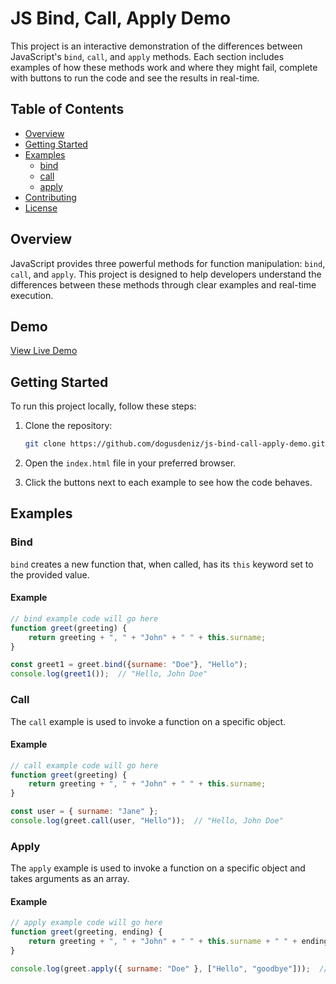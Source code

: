 # JS Bind, Call, Apply Demo

This project is an interactive demonstration of the differences between JavaScript's `bind`, `call`, and `apply` methods. Each section includes examples of how these methods work and where they might fail, complete with buttons to run the code and see the results in real-time.

## Table of Contents

- [Overview](#overview)
- [Getting Started](#getting-started)
- [Examples](#examples)
  - [bind](#bind)
  - [call](#call)
  - [apply](#apply)
- [Contributing](#contributing)
- [License](#license)

## Overview

JavaScript provides three powerful methods for function manipulation: `bind`, `call`, and `apply`. This project is designed to help developers understand the differences between these methods through clear examples and real-time execution.

## Demo
[View Live Demo](https://dogusdeniz.github.io/js-bind-call-apply-demo/)

## Getting Started

To run this project locally, follow these steps:

1. Clone the repository:

    ```bash
    git clone https://github.com/dogusdeniz/js-bind-call-apply-demo.git
    ```

2. Open the `index.html` file in your preferred browser.

3. Click the buttons next to each example to see how the code behaves.

## Examples

### Bind

`bind` creates a new function that, when called, has its `this` keyword set to the provided value.

#### Example

```javascript
// bind example code will go here
function greet(greeting) {
    return greeting + ", " + "John" + " " + this.surname;
}

const greet1 = greet.bind({surname: "Doe"}, "Hello");
console.log(greet1());  // "Hello, John Doe"
```


### Call

The `call` example is used to invoke a function on a specific object.

#### Example

```javascript
// call example code will go here
function greet(greeting) {
    return greeting + ", " + "John" + " " + this.surname;
}

const user = { surname: "Jane" };
console.log(greet.call(user, "Hello"));  // "Hello, John Doe"
```


### Apply

The `apply` example is used to invoke a function on a specific object and takes arguments as an array.

#### Example

```javascript
// apply example code will go here
function greet(greeting, ending) {
    return greeting + ", " + "John" + " " + this.surname + " " + ending;
}

console.log(greet.apply({ surname: "Doe" }, ["Hello", "goodbye"]));  // "Hello, John Doe goodbye"
```
